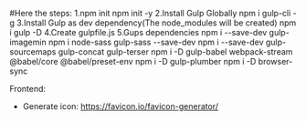 #Here the steps: 
1.npm init
  npm init -y 
2.Install Gulp Globally
  npm i gulp-cli -g
3.Install Gulp as dev dependency(The node_modules will be created)
  npm i gulp -D
4.Create gulpfile.js
5.Gups dependencies
  npm i --save-dev gulp-imagemin
  npm i node-sass gulp-sass --save-dev
  npm i --save-dev gulp-sourcemaps gulp-concat gulp-terser
  npm i -D  gulp-babel webpack-stream @babel/core @babel/preset-env
  npm i -D gulp-plumber
  npm i -D browser-sync 

Frontend:
- Generate icon: https://favicon.io/favicon-generator/